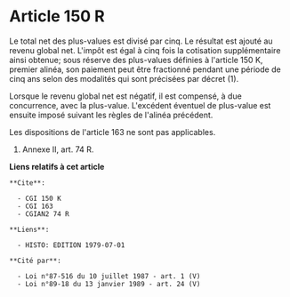 # Article 150 R

Le total net des plus-values est divisé par cinq. Le résultat est ajouté au revenu global net. L'impôt est égal à cinq fois
la cotisation supplémentaire ainsi obtenue; sous réserve des plus-values définies à l'article 150 K, premier alinéa, son
paiement peut être fractionné pendant une période de cinq ans selon des modalités qui sont précisées par décret (1).

Lorsque le revenu global net est négatif, il est compensé, à due concurrence, avec la plus-value. L'excédent éventuel de
plus-value est ensuite imposé suivant les règles de l'alinéa précédent.

Les dispositions de l'article 163 ne sont pas applicables.

1)  Annexe II, art. 74 R.

**Liens relatifs à cet article**

	**Cite**:

	  - CGI 150 K
	  - CGI 163
	  - CGIAN2 74 R

	**Liens**:

	  - HISTO: EDITION 1979-07-01

	**Cité par**:

	  - Loi n°87-516 du 10 juillet 1987 - art. 1 (V)
	  - Loi n°89-18 du 13 janvier 1989 - art. 24 (V)

